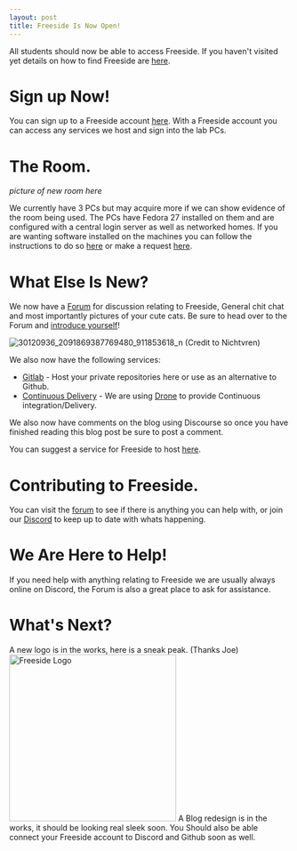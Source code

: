 ```yaml
---
layout: post
title: Freeside Is Now Open!
---
```


All students should now be able to access Freeside. If you haven't visited yet details on how to find Freeside are [here](https://forums.freeside.co.uk/t/finding-the-freeside-room/50/1).

# Sign up Now!
You can sign up to a Freeside account [here](https://register.freeside.co.uk/). With a Freeside account you can access any services we host and sign into the lab PCs.

# The Room.

*picture of new room here*

We currently have 3 PCs but may acquire more if we can show evidence of the room being used. The PCs have Fedora 27 installed on them and are configured with a central login server as well as networked homes.
If you are wanting software installed on the machines you can follow the instructions to do so [here](https://github.com/FreesideHull/Freeside-Fabfiles) or make a request [here](https://forums.freeside.co.uk/c/freeside/requests).

# What Else Is New?
We now have a [Forum](https://forums.freeside.co.uk) for discussion relating to Freeside, General chit chat and most importantly pictures of your cute cats. Be sure to head over to the Forum and [introduce yourself](https://forums.freeside.co.uk/c/introductions)!

![30120936_2091869387769480_911853618_n](/blog/content/images/2018/04/30120936_2091869387769480_911853618_n.jpg) 
(Credit to Nichtvren)

We also now have the following services: 
* [Gitlab](https://gitlab.freeside.co.uk) - Host your private repositories here or use as an alternative to Github.
* [Continuous Delivery](https://ci.freeside.co.uk) - We are using [Drone](http://drone.io) to provide Continuous integration/Delivery.

We also now have comments on the blog using Discourse so once you have finished reading this blog post be sure to post a comment.

You can suggest a service for Freeside to host [here](https://forums.freeside.co.uk/c/freeside/requests).

# Contributing to Freeside.

You can visit the [forum](https://forums.freeside.co.uk/c/freeside) to see if there is anything you can help with, or join our [Discord](http://discord.freeside.co.uk) to keep up to date with whats happening.

# We Are Here to Help!

If you need help with anything relating to Freeside we are usually always online on Discord, the Forum is also a great place to ask for assistance.

# What's Next?

A new logo is in the works, here is a sneak peak. (Thanks Joe)
<img alt="Freeside Logo" src="https://cdn.discordapp.com/attachments/364428045093699598/428533288957771779/unknown.png" style="width: 300px;"> 
A Blog redesign is in the works, it should be looking real sleek soon.
You Should also be able connect your Freeside account to Discord and Github soon as well.
